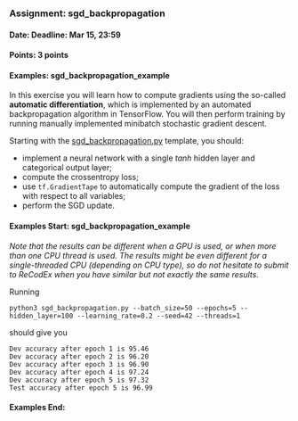### Assignment: sgd_backpropagation
#### Date: Deadline: Mar 15, 23:59
#### Points: 3 points
#### Examples: sgd_backpropagation_example

In this exercise you will learn how to compute gradients using the so-called
**automatic differentiation**, which is implemented by an automated
backpropagation algorithm in TensorFlow. You will then perform training
by running manually implemented minibatch stochastic gradient descent.

Starting with the
[sgd_backpropagation.py](https://github.com/ufal/npfl114/tree/master/labs/02/sgd_backpropagation.py)
template, you should:
- implement a neural network with a single _tanh_ hidden layer and
  categorical output layer;
- compute the crossentropy loss;
- use `tf.GradientTape` to automatically compute the gradient of the loss
  with respect to all variables;
- perform the SGD update.

#### Examples Start: sgd_backpropagation_example
_Note that the results can be different when a GPU is used, or when more than one
CPU thread is used. The results might be even different for a single-threaded CPU
(depending on CPU type), so do not hesitate to submit to ReCodEx when you have
similar but not exactly the same results._

Running
```
python3 sgd_backpropagation.py --batch_size=50 --epochs=5 --hidden_layer=100 --learning_rate=0.2 --seed=42 --threads=1
```
should give you
```
Dev accuracy after epoch 1 is 95.46
Dev accuracy after epoch 2 is 96.20
Dev accuracy after epoch 3 is 96.90
Dev accuracy after epoch 4 is 97.24
Dev accuracy after epoch 5 is 97.32
Test accuracy after epoch 5 is 96.99
```
#### Examples End:
